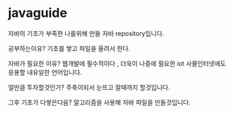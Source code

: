 # javaguide

자바의 기초가 부족한 나를위해 만들 자바 repository입니다.

공부하는이유?
기초를 쌓고 파일을 올려서 한다.

자바가 필요한 이유?
웹개발에 필수적이다 , 더욱이 나중에 필요한 iot 사물인터넷에도 응용할 내유일한 언어입니다.

얼만큼 투자할것인가?
주축이되서 눈뜨고 잘때까지 할것입니다.

그후 기초가 다쌓은다음?
알고리즘을 사용해 자바 파일을 만들것입니다.
